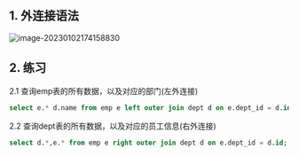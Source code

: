 ## 1. 外连接语法

![image-20230102174158830](C:\Users\DELL\AppData\Roaming\Typora\typora-user-images\image-20230102174158830.png)

## 2. 练习

2.1 查询emp表的所有数据，以及对应的部门(左外连接)

```sql
select e.* d.name from emp e left outer join dept d on e.dept_id = d.id;
```

2.2 查询dept表的所有数据，以及对应的员工信息(右外连接)

```sql
select d.*,e.* from emp e right outer join dept d on e.dept_id = d.id;
```

